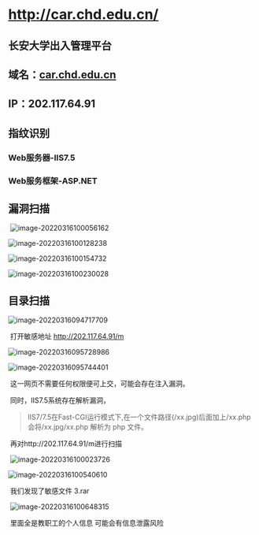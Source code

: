 # http://car.chd.edu.cn/

## 长安大学出入管理平台

## 域名：[**car.chd.edu.cn**](http://ip.webmasterhome.cn/?ip=car.chd.edu.cn)

## IP：202.117.64.91

## 指纹识别

### Web服务器-IIS7.5

### Web服务框架-ASP.NET

## 漏洞扫描

​	![image-20220316100056162](https://happygoing.oss-cn-beijing.aliyuncs.com/img/image-20220316100056162.png)

![image-20220316100128238](https://happygoing.oss-cn-beijing.aliyuncs.com/img/image-20220316100128238.png)

![image-20220316100154732](https://happygoing.oss-cn-beijing.aliyuncs.com/img/image-20220316100154732.png)

![image-20220316100230028](https://happygoing.oss-cn-beijing.aliyuncs.com/img/image-20220316100230028.png)

## 目录扫描

![image-20220316094717709](https://happygoing.oss-cn-beijing.aliyuncs.com/img/image-20220316094717709.png)

​	打开敏感地址 http://202.117.64.91/m

![image-20220316095728986](https://happygoing.oss-cn-beijing.aliyuncs.com/img/image-20220316095728986.png)

![image-20220316095744401](https://happygoing.oss-cn-beijing.aliyuncs.com/img/image-20220316095744401.png)

​	这一网页不需要任何权限便可上交，可能会存在注入漏洞。

​	同时，IIS7.5系统存在解析漏洞，

> IIS7/7.5在Fast-CGI运行模式下,在一个文件路径(/xx.jpg)后面加上/xx.php会将/xx.jpg/xx.php 解析为 php 文件。

​	再对http://202.117.64.91/m进行扫描

​	![image-20220316100023726](https://happygoing.oss-cn-beijing.aliyuncs.com/img/image-20220316100023726.png)

![image-20220316100540610](https://happygoing.oss-cn-beijing.aliyuncs.com/img/image-20220316100540610.png)

​	我们发现了敏感文件 3.rar

​	![image-20220316100648315](https://happygoing.oss-cn-beijing.aliyuncs.com/img/image-20220316100648315.png)

​	里面全是教职工的个人信息 可能会有信息泄露风险

